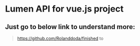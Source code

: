 # Lumen API for vue.js project 

## Just go to below link to understand more:
> https://github.com/Rolanddoda/finished to 